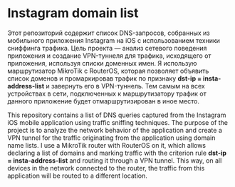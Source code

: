 # Instagram domain list

Этот репозиторий содержит список DNS-запросов, собранных из мобильного приложения Instagram на iOS с использованием техники сниффинга трафика.
Цель проекта — анализ сетевого поведения приложения и создание VPN-туннеля для трафика, исходящего от приложения, используя списки доменных имен.
Я использую маршрутизатор MikroTik с RouterOS, которая позволяет объявить список доменов и промаркировав трафик по признаку **dst-ip = insta-address-list** и завернуть его в VPN-туннель.
Тем самым на всех устройствах в сети, подключенных к маршрутизатору трафик от данного приложение будет отмаршрутизирован в иное место.

This repository contains a list of DNS queries captured from the Instagram iOS mobile application using traffic sniffing techniques.
The purpose of the project is to analyze the network behavior of the application and create a VPN tunnel for the traffic originating from the application using domain name lists. I use a MikroTik router with RouterOS on it, which allows declaring a list of domains and marking traffic with the criterion rule **dst-ip = insta-address-list** and routing it through a VPN tunnel. This way, on all devices in the network connected to the router, the traffic from this application will be routed to a different location.
